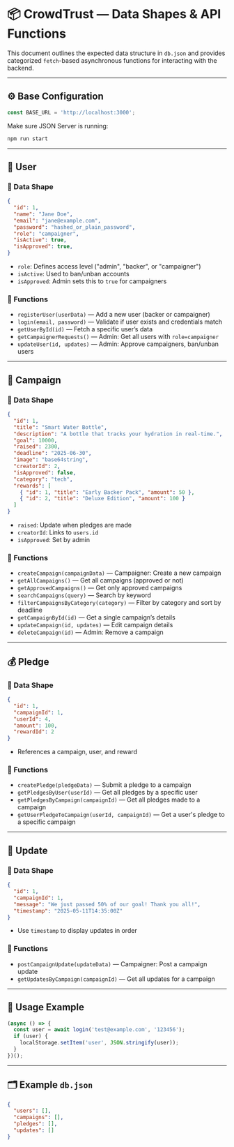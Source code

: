 # 📦 CrowdTrust — Data Shapes & API Functions

This document outlines the expected data structure in `db.json` and provides categorized `fetch`-based asynchronous functions for interacting with the backend.

---

## ⚙️ Base Configuration

```js
const BASE_URL = 'http://localhost:3000';
```

Make sure JSON Server is running:

```bash
npm run start
```

---

## 👤 User

### 📄 Data Shape

```json
{
  "id": 1,
  "name": "Jane Doe",
  "email": "jane@example.com",
  "password": "hashed_or_plain_password",
  "role": "campaigner",
  "isActive": true,
  "isApproved": true,
}
```

- `role`: Defines access level ("admin", "backer", or "campaigner")
- `isActive`: Used to ban/unban accounts
- `isApproved`: Admin sets this to `true` for campaigners

### 🧩 Functions

- `registerUser(userData)` — Add a new user (backer or campaigner)
- `login(email, password)` — Validate if user exists and credentials match
- `getUserById(id)` — Fetch a specific user’s data
- `getCampaignerRequests()` — Admin: Get all users with `role=campaigner`
- `updateUser(id, updates)` — Admin: Approve campaigners, ban/unban users

---

## 📢 Campaign

### 📄 Data Shape

```json
{
  "id": 1,
  "title": "Smart Water Bottle",
  "description": "A bottle that tracks your hydration in real-time.",
  "goal": 10000,
  "raised": 2300,
  "deadline": "2025-06-30",
  "image": "base64string",
  "creatorId": 2,
  "isApproved": false,
  "category": "tech",
  "rewards": [
    { "id": 1, "title": "Early Backer Pack", "amount": 50 },
    { "id": 2, "title": "Deluxe Edition", "amount": 100 }
  ]
}
```

- `raised`: Update when pledges are made
- `creatorId`: Links to `users.id`
- `isApproved`: Set by admin

### 🧩 Functions

- `createCampaign(campaignData)` — Campaigner: Create a new campaign
- `getAllCampaigns()` — Get all campaigns (approved or not)
- `getApprovedCampaigns()` — Get only approved campaigns
- `searchCampaigns(query)` — Search by keyword
- `filterCampaignsByCategory(category)` — Filter by category and sort by deadline
- `getCampaignById(id)` — Get a single campaign’s details
- `updateCampaign(id, updates)` — Edit campaign details
- `deleteCampaign(id)` — Admin: Remove a campaign

---

## 💰 Pledge

### 📄 Data Shape

```json
{
  "id": 1,
  "campaignId": 1,
  "userId": 4,
  "amount": 100,
  "rewardId": 2
}
```

- References a campaign, user, and reward

### 🧩 Functions

- `createPledge(pledgeData)` — Submit a pledge to a campaign
- `getPledgesByUser(userId)` — Get all pledges by a specific user
- `getPledgesByCampaign(campaignId)` — Get all pledges made to a campaign
- `getUserPledgeToCampaign(userId, campaignId)` — Get a user's pledge to a specific campaign

---

## 📝 Update

### 📄 Data Shape

```json
{
  "id": 1,
  "campaignId": 1,
  "message": "We just passed 50% of our goal! Thank you all!",
  "timestamp": "2025-05-11T14:35:00Z"
}
```

- Use `timestamp` to display updates in order

### 🧩 Functions

- `postCampaignUpdate(updateData)` — Campaigner: Post a campaign update
- `getUpdatesByCampaign(campaignId)` — Get all updates for a campaign

---

## 🧠 Usage Example

```js
(async () => {
  const user = await login('test@example.com', '123456');
  if (user) {
    localStorage.setItem('user', JSON.stringify(user));
  }
})();
```

---

## 🗂 Example `db.json`

```json
{
  "users": [],
  "campaigns": [],
  "pledges": [],
  "updates": []
}
```
